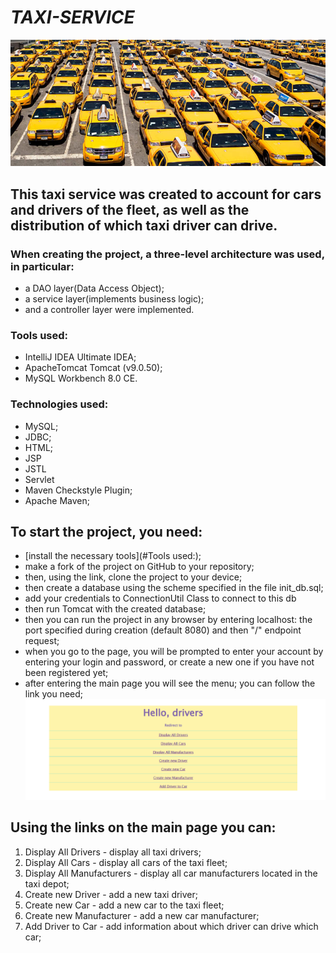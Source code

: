 # *TAXI-SERVICE*
![](src/main/resources/solutions-taxi-park.jpg)

## This taxi service was created to account for cars and drivers of the fleet, as well as the distribution of which taxi driver can drive.
### When creating the project, a three-level architecture was used, in particular:
 - a DAO layer(Data Access Object); 
 - a service layer(implements business logic);
 - and a controller layer were implemented.
### Tools used:
 - IntelliJ IDEA Ultimate IDEA;
 - ApacheTomcat Tomcat (v9.0.50);
 - MySQL Workbench 8.0 CE.

### Technologies used:
- MySQL;
- JDBC;
- HTML;
- JSP
- JSTL
- Servlet
- Maven Checkstyle Plugin;
- Apache Maven;

## To start the project, you need:
 - [install the necessary tools](#Tools used:);
 - make a fork of the project on GitHub to your repository;
 - then, using the link, clone the project to your device;
 - then create a database using the scheme specified in the file init_db.sql;
 - add your credentials to ConnectionUtil Class to connect to this db
 - then run Tomcat with the created database;
 - then you can run the project in any browser by entering localhost: the port specified during creation (default 8080) and then "/" endpoint request;
 - when you go to the page, you will be prompted to enter your account by entering your login and password, or create a new one if you have not been registered yet;
 - after entering the main page you will see the menu;
 you can follow the link you need;
![](src/main/resources/img.png)
## Using the links on the main page you can:
 1. Display All Drivers - display all taxi drivers;
 2. Display All Cars - display all cars of the taxi fleet;
 3. Display All Manufacturers - display all car manufacturers located in the taxi depot;
 4. Create new Driver - add a new taxi driver;
 5. Create new Car - add a new car to the taxi fleet;
 6. Create new Manufacturer - add a new car manufacturer;
 7. Add Driver to Car - add information about which driver can drive which car;


